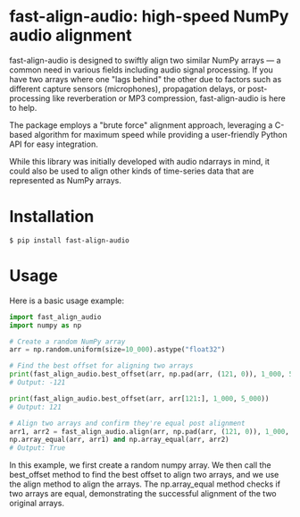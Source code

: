 # fast-align-audio: high-speed NumPy audio alignment

fast-align-audio is designed to swiftly align two similar NumPy arrays — a common need
in various fields including audio signal processing. If you have two arrays where one
"lags behind" the other due to factors such as different capture sensors (microphones),
propagation delays, or post-processing like reverberation or MP3 compression,
fast-align-audio is here to help.

The package employs a "brute force" alignment approach, leveraging a C-based algorithm
for maximum speed while providing a user-friendly Python API for easy integration.

While this library was initially developed with audio ndarrays in mind, it could also be
used to align other kinds of time-series data that are represented as NumPy arrays.

# Installation

```
$ pip install fast-align-audio
```

# Usage

Here is a basic usage example:

```py
import fast_align_audio
import numpy as np

# Create a random NumPy array
arr = np.random.uniform(size=10_000).astype("float32")

# Find the best offset for aligning two arrays
print(fast_align_audio.best_offset(arr, np.pad(arr, (121, 0)), 1_000, 5_000))
# Output: -121

print(fast_align_audio.best_offset(arr, arr[121:], 1_000, 5_000))
# Output: 121

# Align two arrays and confirm they're equal post alignment
arr1, arr2 = fast_align_audio.align(arr, np.pad(arr, (121, 0)), 1_000, 5_000, align_mode="crop")
np.array_equal(arr, arr1) and np.array_equal(arr, arr2)
# Output: True
```

In this example, we first create a random numpy array. We then call the best_offset
method to find the best offset to align two arrays, and we use the align method to align
the arrays. The np.array_equal method checks if two arrays are equal, demonstrating the
successful alignment of the two original arrays.
